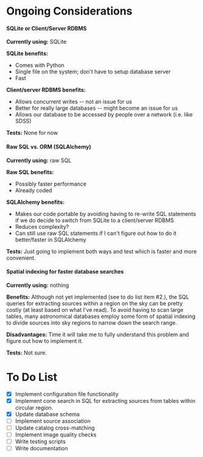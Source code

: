 # Ongoing Considerations

#### SQLite or Client/Server RDBMS
**Currently using:** SQLite

**SQLite benefits:**
- Comes with Python
- Single file on the system; don't have to setup database server
- Fast

**Client/server RDBMS benefits:**
- Allows concurrent writes -- not an issue for us
- Better for really large databases -- might become an issue for us
- Allows our database to be accessed by people over a network (i.e. like SDSS)

**Tests:** None for now

#### Raw SQL vs. ORM (SQLAlchemy)
**Currently using:** raw SQL

**Raw SQL benefits:**
- Possibly faster performance
- Already coded

**SQLAlchemy benefits:**
- Makes our code portable by avoiding having to re-write SQL statements if we do
decide to switch from SQLite to a client/server RDBMS
- Reduces complexity?
- Can still use raw SQL statements if I can't figure out how to do it
better/faster in SQLAlchemy

**Tests:** Just going to implement both ways and test which is faster and more
convenient.

#### Spatial indexing for faster database searches
**Currently using:** nothing

**Benefits:** Although not yet implemented (see to do list item #2.), the SQL
queries for extracting sources within a region on the sky can be pretty costly
(at least based on what I've read). To avoid having to scan large tables, many
astronomical databases employ some form of spatial indexing to divide sources
into sky regions to narrow down the search range.

**Disadvantages:** Time it will take me to fully understand this problem and
figure out how to implement it.

**Tests:** Not sure.


# To Do List

- [x] Implement configuration file functionality
- [x] Implement cone search in SQL for extracting sources from tables within
circular region. 
- [x] Update database schema
- [ ] Implement source association
- [ ] Update catalog cross-matching
- [ ] Implement image quality checks
- [ ] Write testing scripts
- [ ] Write documentation